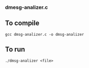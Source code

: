 ### dmesg-analizer.c

## To compile
`gcc dmsg-analizer.c -o dmsg-analizer`

## To run
`./dmsg-analizer <file>`

### 
